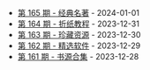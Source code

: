 * [第 165 期 - 经典名著](https://day.tsq360.cf/posts/165-经典名著) - 2024-01-01
* [第 164 期 - 折纸教程](https://day.tsq360.cf/posts/164-折纸教程) - 2023-12-31
* [第 163 期 - 珍藏资源](https://day.tsq360.cf/posts/163-珍藏资源) - 2023-12-30
* [第 162 期 - 精选软件](https://day.tsq360.cf/posts/162-精选软件) - 2023-12-29
* [第 161 期 - 书源合集](https://day.tsq360.cf/posts/161-书源合集) - 2023-12-28
